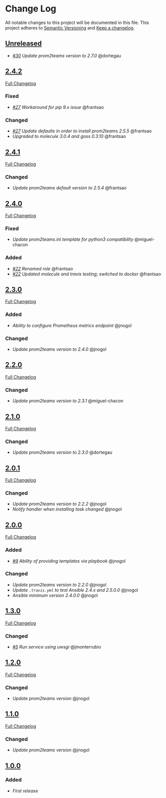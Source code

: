 # Change Log
All notable changes to this project will be documented in this file.
This project adheres to [Semantic Versioning](http://semver.org/) and [Keep a changelog](https://github.com/olivierlacan/keep-a-changelog).

## [Unreleased](https://github.com/idealista/prom2teams_role/tree/develop)

- *[#30](https://github.com/idealista/prom2teams_role/issues/30) Update prom2teams version to 2.7.0* @dortegau

## [2.4.2](https://github.com/idealista/prom2teams_role/tree/2.4.2)
[Full Changelog](https://github.com/idealista/prom2teams_role/compare/2.4.1...2.4.2)
### Fixed
- *[#27](https://github.com/idealista/prom2teams_role/issues/27) Workaround for pip 9.x issue* @frantsao
### Changed
- *[#27](https://github.com/idealista/prom2teams_role/issues/27) Update defaults in order to install prom2teams 2.5.5* @frantsao
- *Upgraded to molecule 3.0.4 and goss 0.3.10* @frantsao

## [2.4.1](https://github.com/idealista/prom2teams_role/tree/2.4.1)
[Full Changelog](https://github.com/idealista/prom2teams_role/compare/2.4.0...2.4.1)
### Changed
- *Update prom2teams default version to 2.5.4* @frantsao

## [2.4.0](https://github.com/idealista/prom2teams_role/tree/2.4.0)
[Full Changelog](https://github.com/idealista/prom2teams_role/compare/2.3.0...2.4.0)
### Fixed
- *Update prom2teams.ini template for python3 compatibility* @miguel-chacon
### Added
- *[#22](https://github.com/idealista/prom2teams_role/issues/22) Renamed role* @frantsao
- *[#22](https://github.com/idealista/prom2teams_role/issues/22) Updated molecule and travis testing; switched to docker* @frantsao

## [2.3.0](https://github.com/idealista/prom2teams_role/tree/2.3.0)
[Full Changelog](https://github.com/idealista/prom2teams_role/compare/2.2.0...2.3.0)
### Added
- *Ability to configure Prometheus metrics endpoint* @jnogol
### Changed
- *Update prom2teams version to 2.4.0* @jnogol

## [2.2.0](https://github.com/idealista/prom2teams_role/tree/2.2.0)
[Full Changelog](https://github.com/idealista/prom2teams_role/compare/2.1.0...2.2.0)
### Changed
- *Update prom2teams version to 2.3.1* @miguel-chacon

## [2.1.0](https://github.com/idealista/prom2teams_role/tree/2.1.0)
[Full Changelog](https://github.com/idealista/prom2teams_role/compare/2.0.1...2.1.0)
### Changed
- *Update prom2teams version to 2.3.0* @dortegau

## [2.0.1](https://github.com/idealista/prom2teams_role/tree/2.0.1)
[Full Changelog](https://github.com/idealista/prom2teams_role/compare/2.0.0...2.0.1)
### Changed
- *Update prom2teams version to 2.2.2* @jnogol
- *Notify handler when installing task changed* @jnogol

## [2.0.0](https://github.com/idealista/prom2teams_role/tree/2.0.0)
[Full Changelog](https://github.com/idealista/prom2teams_role/compare/1.3.0...2.0.0)
### Added
- *[#9](https://github.com/idealista/prom2teams_role/issues/9) Ability of providing templates via playbook* @jnogol
### Changed
- *Update prom2teams version to 2.2.0* @jnogol
- *Update `.travis.yml` to test Ansible 2.4.x and 2.5.0.0* @jnogol
- *Ansible minimum version 2.4.0.0* @jnogol

## [1.3.0](https://github.com/idealista/prom2teams_role/tree/1.3.0)
[Full Changelog](https://github.com/idealista/prom2teams_role/compare/1.2.0...1.3.0)
### Changed
- *[#5](https://github.com/idealista/prom2teams_role/issues/5) Run service using uwsgi* @jmonterrubio

## [1.2.0](https://github.com/idealista/prom2teams_role/tree/1.2.0)
[Full Changelog](https://github.com/idealista/prom2teams_role/compare/1.1.0...1.2.0)
### Changed
- *Update prom2teams version* @jnogol

## [1.1.0](https://github.com/idealista/prom2teams_role/tree/1.1.0)
[Full Changelog](https://github.com/idealista/prom2teams_role/compare/1.0.0...1.1.0)
### Changed
- *Update prom2teams version* @jnogol

## [1.0.0](https://github.com/idealista/prom2teams_role/tree/1.0.0)
### Added
- *First release*
